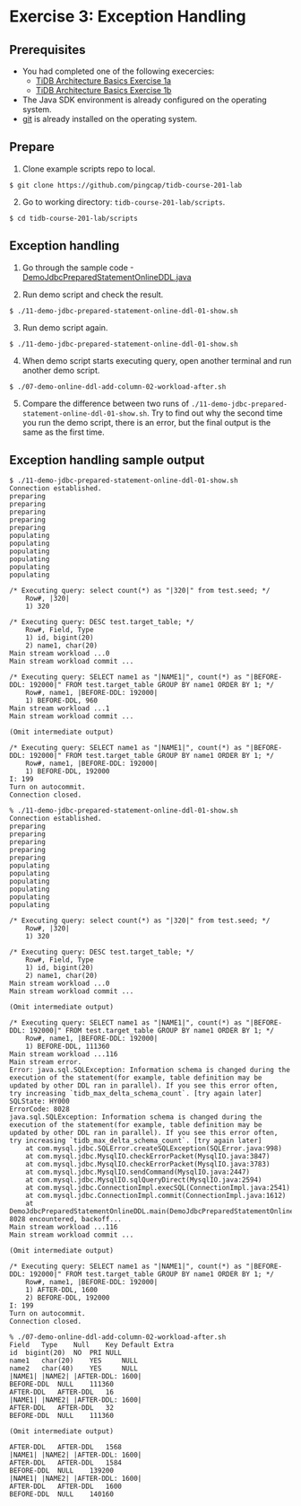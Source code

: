 # Exercise 3: Exception Handling

## Prerequisites
+ You had completed one of the following execercies:
  + [TiDB Architecture Basics Exercise 1a](https://eng.edu.pingcap.com/unit/view/id:2466)
  + [TiDB Architecture Basics Exercise 1b](https://eng.edu.pingcap.com/unit/view/id:2467)
+ The Java SDK environment is already configured on the operating system.
+ [git](https://git-scm.com/) is already installed on the operating system.


## Prepare
1. Clone example scripts repo to local.
```
$ git clone https://github.com/pingcap/tidb-course-201-lab
```

2. Go to working directory: `tidb-course-201-lab/scripts`.
```
$ cd tidb-course-201-lab/scripts
```


## Exception handling
1. Go through the sample code -[DemoJdbcPreparedStatementOnlineDDL.java](https://github.com/pingcap/tidb-course-201-lab/blob/master/scripts/DemoJdbcPreparedStatementOnlineDDL.java)


2. Run demo script and check the result.
```
$ ./11-demo-jdbc-prepared-statement-online-ddl-01-show.sh
```

3. Run demo script again.
```
$ ./11-demo-jdbc-prepared-statement-online-ddl-01-show.sh
```

4. When demo script starts executing query, open another terminal and run another demo script.
```
$ ./07-demo-online-ddl-add-column-02-workload-after.sh
```

5. Compare the difference between two runs of `./11-demo-jdbc-prepared-statement-online-ddl-01-show.sh`. Try to find out why the second time you run the demo script, there is an error, but the final output is the same as the first time.


## Exception handling sample output
```
$ ./11-demo-jdbc-prepared-statement-online-ddl-01-show.sh
Connection established.
preparing
preparing
preparing
preparing
preparing
populating
populating
populating
populating
populating
populating

/* Executing query: select count(*) as "|320|" from test.seed; */
	Row#, |320|
	1) 320

/* Executing query: DESC test.target_table; */
	Row#, Field, Type
	1) id, bigint(20)
	2) name1, char(20)
Main stream workload ...0
Main stream workload commit ...

/* Executing query: SELECT name1 as "|NAME1|", count(*) as "|BEFORE-DDL: 192000|" FROM test.target_table GROUP BY name1 ORDER BY 1; */
	Row#, name1, |BEFORE-DDL: 192000|
	1) BEFORE-DDL, 960
Main stream workload ...1
Main stream workload commit ...

(Omit intermediate output)

/* Executing query: SELECT name1 as "|NAME1|", count(*) as "|BEFORE-DDL: 192000|" FROM test.target_table GROUP BY name1 ORDER BY 1; */
	Row#, name1, |BEFORE-DDL: 192000|
	1) BEFORE-DDL, 192000
I: 199
Turn on autocommit.
Connection closed.
```

```
% ./11-demo-jdbc-prepared-statement-online-ddl-01-show.sh
Connection established.
preparing
preparing
preparing
preparing
preparing
populating
populating
populating
populating
populating
populating

/* Executing query: select count(*) as "|320|" from test.seed; */
	Row#, |320|
	1) 320

/* Executing query: DESC test.target_table; */
	Row#, Field, Type
	1) id, bigint(20)
	2) name1, char(20)
Main stream workload ...0
Main stream workload commit ...

(Omit intermediate output)

/* Executing query: SELECT name1 as "|NAME1|", count(*) as "|BEFORE-DDL: 192000|" FROM test.target_table GROUP BY name1 ORDER BY 1; */
	Row#, name1, |BEFORE-DDL: 192000|
	1) BEFORE-DDL, 111360
Main stream workload ...116
Main stream error.
Error: java.sql.SQLException: Information schema is changed during the execution of the statement(for example, table definition may be updated by other DDL ran in parallel). If you see this error often, try increasing `tidb_max_delta_schema_count`. [try again later]
SQLState: HY000
ErrorCode: 8028
java.sql.SQLException: Information schema is changed during the execution of the statement(for example, table definition may be updated by other DDL ran in parallel). If you see this error often, try increasing `tidb_max_delta_schema_count`. [try again later]
	at com.mysql.jdbc.SQLError.createSQLException(SQLError.java:998)
	at com.mysql.jdbc.MysqlIO.checkErrorPacket(MysqlIO.java:3847)
	at com.mysql.jdbc.MysqlIO.checkErrorPacket(MysqlIO.java:3783)
	at com.mysql.jdbc.MysqlIO.sendCommand(MysqlIO.java:2447)
	at com.mysql.jdbc.MysqlIO.sqlQueryDirect(MysqlIO.java:2594)
	at com.mysql.jdbc.ConnectionImpl.execSQL(ConnectionImpl.java:2541)
	at com.mysql.jdbc.ConnectionImpl.commit(ConnectionImpl.java:1612)
	at DemoJdbcPreparedStatementOnlineDDL.main(DemoJdbcPreparedStatementOnlineDDL.java:93)
8028 encountered, backoff...
Main stream workload ...116
Main stream workload commit ...

(Omit intermediate output)

/* Executing query: SELECT name1 as "|NAME1|", count(*) as "|BEFORE-DDL: 192000|" FROM test.target_table GROUP BY name1 ORDER BY 1; */
	Row#, name1, |BEFORE-DDL: 192000|
	1) AFTER-DDL, 1600
	2) BEFORE-DDL, 192000
I: 199
Turn on autocommit.
Connection closed.
```

```
% ./07-demo-online-ddl-add-column-02-workload-after.sh
Field	Type	Null	Key	Default	Extra
id	bigint(20)	NO	PRI	NULL	
name1	char(20)	YES		NULL	
name2	char(40)	YES		NULL	
|NAME1|	|NAME2|	|AFTER-DDL: 1600|
BEFORE-DDL	NULL	111360
AFTER-DDL	AFTER-DDL	16
|NAME1|	|NAME2|	|AFTER-DDL: 1600|
AFTER-DDL	AFTER-DDL	32
BEFORE-DDL	NULL	111360

(Omit intermediate output)

AFTER-DDL	AFTER-DDL	1568
|NAME1|	|NAME2|	|AFTER-DDL: 1600|
AFTER-DDL	AFTER-DDL	1584
BEFORE-DDL	NULL	139200
|NAME1|	|NAME2|	|AFTER-DDL: 1600|
AFTER-DDL	AFTER-DDL	1600
BEFORE-DDL	NULL	140160
```
